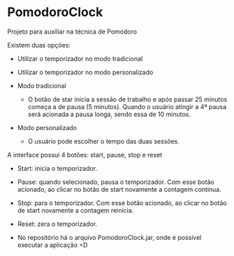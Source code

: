 # PomodoroClock

Projeto para auxiliar na técnica de Pomodoro

Existem duas opções: 
- Utilizar o temporizador no modo tradicional
- Utilizar o temporizador no modo personalizado

- Modo tradicional
    * O botão de star inicia a sessão de trabalho e após passar 25 minutos começa a de pausa (5 minutos). 
      Quando o usuário atingir a 4ª pausa será acionada a pausa longa, sendo essa de 10 minutos.
      
- Modo personalizado
    * O usuário pode escolher o tempo das duas sessões.
    
A interface possui 4 botões: start, pause, stop e reset
- Start: inicia o temporizador.
- Pause: quando selecionado, pausa o temporizador. Com esse botão acionado, ao clicar no botão de start novamente a contagem continua.
- Stop: para o temporizador. Com esse botão acionado, ao clicar no botão de start novamente a contagem reinicia.
- Reset: zera o temporizador.

- No repositório há o arquivo PomodoroClock.jar, onde é possível executar a aplicação =D